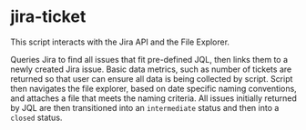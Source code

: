 # jira-ticket
This script interacts with the Jira API and the File Explorer. 

Queries Jira to find all issues that fit pre-defined JQL, then links them to a newly created Jira issue. 
Basic data metrics, such as number of tickets are returned so that user can ensure all data is being collected by script.
Script then navigates the file explorer, based on date specific naming conventions, and attaches a file that meets the naming criteria.
All issues initially returned by JQL are then transitioned into an `intermediate` status and then into a `closed` status.
